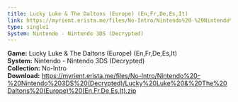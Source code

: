 ```yaml
---
title: Lucky Luke & The Daltons (Europe) (En,Fr,De,Es,It)
link: https://myrient.erista.me/files/No-Intro/Nintendo%20-%20Nintendo%203DS%20(Decrypted)/Lucky%20Luke%20&%20The%20Daltons%20(Europe)%20(En,Fr,De,Es,It).zip
type: single1
System: Nintendo - Nintendo 3DS (Decrypted)
---
```

<b>Game:</b> Lucky Luke & The Daltons (Europe) (En,Fr,De,Es,It)<br>
<b>System:</b> Nintendo - Nintendo 3DS (Decrypted)<br>
<b>Collection:</b> No-Intro<br>
<b>Download:</b> https://myrient.erista.me/files/No-Intro/Nintendo%20-%20Nintendo%203DS%20(Decrypted)/Lucky%20Luke%20&%20The%20Daltons%20(Europe)%20(En,Fr,De,Es,It).zip